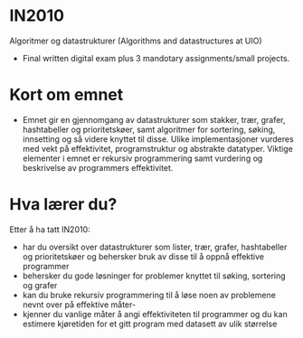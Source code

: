 # IN2010
Algoritmer og datastrukturer (Algorithms and datastructures at UIO)
- Final written digital exam plus 3 mandotary assignments/small projects.

# Kort om emnet
- Emnet gir en gjennomgang av datastrukturer som stakker, trær, grafer, hashtabeller og prioritetskøer, samt algoritmer for sortering, søking, innsetting og så videre knyttet til disse. Ulike implementasjoner vurderes med vekt på effektivitet, programstruktur og abstrakte datatyper. Viktige elementer i emnet er rekursiv programmering samt vurdering og beskrivelse av programmers effektivitet.

# Hva lærer du?
Etter å ha tatt IN2010:

- har du oversikt over datastrukturer som lister, trær, grafer, hashtabeller og prioritetskøer og behersker bruk av disse til å oppnå effektive programmer
- behersker du gode løsninger for problemer knyttet til søking, sortering og grafer
- kan du bruke rekursiv programmering til å løse noen av problemene nevnt over på effektive måter-
- kjenner du vanlige måter å angi effektiviteten til programmer og du kan estimere kjøretiden for et gitt program med datasett av ulik størrelse

